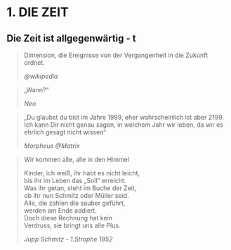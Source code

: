 # 1. DIE ZEIT

## Die Zeit ist allgegenwärtig - t



> Dimension, die Ereignisse von der Vergangenheit in die Zukunft ordnet.
>
> *@wikipedia*


> „Wann?“
>
> *Neo*

> „Du glaubst du bist im Jahre 1999, eher wahrscheinlich ist aber 2199. Ich kann Dir nicht genau sagen, in welchem Jahr wir leben, da wir es ehrlich gesagt nicht wissen“
>
> *Morpheus @Matrix*

> Wir kommen alle, alle in den Himmel
>
> Kinder, ich weiß, ihr habt es nicht leicht,</br>
> bis ihr im Leben das „Soll“ erreicht.</br>
> Was ihr getan, steht im Buche der Zeit,</br>
> ob ihr nun Schmitz oder Müller seid.</br>
> Alle, die zahlen die sauber geführt,</br>
> werden am Ende addiert.</br>
> Doch diese Rechnung hat kein</br>
> Verdruss, sie bringt uns alle Plus.
>
> *Jupp Schmitz - 1.Strophe 1952*

